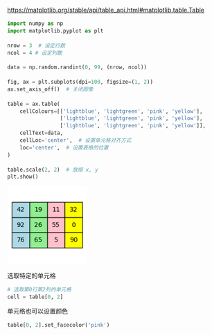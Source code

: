https://matplotlib.org/stable/api/table_api.html#matplotlib.table.Table

```python
import numpy as np
import matplotlib.pyplot as plt

nrow = 3  # 设定行数
ncol = 4 # 设定列数

data = np.random.randint(0, 99, (nrow, ncol))

fig, ax = plt.subplots(dpi=100, figsize=(1, 2))
ax.set_axis_off()  # 关闭图像

table = ax.table(
    cellColours=[['lightblue', 'lightgreen', 'pink', 'yellow'],
                 ['lightblue', 'lightgreen', 'pink', 'yellow'],
                 ['lightblue', 'lightgreen', 'pink', 'yellow']],
    cellText=data,
    cellLoc='center',  # 设置单元格对齐方式
    loc='center',  # 设置表格的位置
)

table.scale(2, 2)  # 放缩 x, y
plt.show()
```

<img src="images/表格绘制.png" alt="表格绘制" style="zoom: 67%;" />

选取特定的单元格

```python
# 选取第0行第2列的单元格
cell = table[0, 2]
```

单元格也可以设置颜色

```python
table[0, 2].set_facecolor('pink')
```

